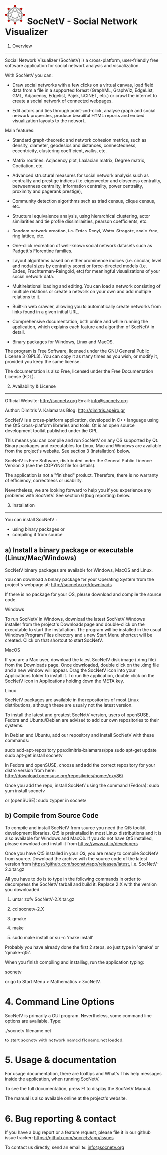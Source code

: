 [![socnetv](/src/images/socnetv.png)](http://socnetv.org) SocNetV - Social Network Visualizer
====================================



1. Overview
------------

Social Network Visualizer (SocNetV) is a cross-platform, user-friendly free
software application for social network analysis and visualization.

With SocNetV you can:

- Draw social networks with a few clicks on a virtual canvas, load 
field data from a file in a supported format (GraphML, GraphViz, EdgeList, GML, 
Adjacency, Edgelist, Pajek, UCINET, etc.) or crawl the internet to create 
a social network of connected webpages.

- Edit actors and ties through point-and-click, analyse graph and social 
network properties, produce beautiful HTML reports and embed visualization 
layouts to the network.

Main features:

- Standard graph-theoretic and network cohesion metrics, such as density, 
diameter, geodesics and distances, connectedness, eccentricity, 
clustering coefficient, walks, etc.

- Matrix routines: Adjacency plot, Laplacian matrix, Degree matrix, Cocitation, etc.

- Advanced structural measures for social network analysis
such as centrality and prestige indices (i.e. eigenvector and closeness centrality,
betweenness centrality, information centrality, power centrality, proximity and
pagerank prestige), 

- Community detection algorithms such as triad census, clique census, etc.

- Structural equivalence analysis, using hierarchical clustering, 
actor similarities and tie profile dissimilarities, pearson coefficients, etc.

- Random network creation, i.e. Erdos-Renyi, Watts-Strogatz, scale-free, ring lattice, etc.

- One-click recreation of well-known social network datasets such as Padgett's Florentine families.

- Layout algorithms based on either prominence indices (i.e. circular, level and nodal sizes 
by centrality score) or force-directed models (i.e. Eades, Fruchterman-Reingold, etc) 
for meaningful visualizations of your social network data.

- Multirelational loading and editing. You can load a network consisting of multiple 
relations or create a network on your own and add multiple relations to it. 

- Built-in web crawler, allowing you to automatically create networks from links found in a given initial URL.

- Comprehensive documentation, both online and while running the 
application, which explains each feature and algorithm of SocNetV in detail.

- Binary packages for Windows, Linux and MacOS.

The program is Free Software, licensed under the GNU General Public License 3 (GPL3).
You can copy it as many times as you wish, or modify it, provided you keep the 
same license. 

The documentation is also Free, licensed under the Free Documentation License (FDL).


2. Availability & License
-------------------------

Official Website: http://socnetv.org
Email: info@socnetv.org

Author: Dimitris V. Kalamaras 
Blog:   http://dimitris.apeiro.gr

SocNetV is a cross-platform application, developed in C++ language 
using the Qt5 cross-platform libraries and tools. Qt is an open source 
development toolkit published under the GPL.

This means you can compile and run SocNetV on any OS supported by Qt. 
Binary packages and executables for Linux, Mac and Windows are available from 
the project's website. See section 3 (installation) below.

SocNetV is Free Software, distributed under the General Public Licence Version 3 
(see the COPYING file for details). 

The application is not a "finished" product. Therefore, there is no warranty of 
efficiency, correctness or usability. 

Nevertheless, we are looking forward to help you if you experience any problems 
with SocNetV. See section 6 (bug reporting) below.



3. Installation
---------------

You can install SocNetV :

- using binary packages or
- compiling it from source 


## a) Install a binary package or executable (Linux/Mac/Windows)

SocNetV binary packages are available for Windows, MacOS and Linux.

You can download a binary package for your Operating System from the project's
webpage at: http://socnetv.org/downloads

If there is no package for your OS, please download and compile the source code.

Windows

To run SocNetV in Windows, download the latest SocNetV Windows installer from the 
project's Downloads page and double-click on the executable to start the installation.
The program will be installed in the usual Windows Program Files directory and a new 
Start Menu shortcut will be created. Click on that shortcut to start SocNetV.

MacOS

If you are a Mac user, download the latest SocNetV disk image (.dmg file) from the 
Downloads page. 
Once downloaded, double click on the .dmg file and a new window will appear. 
Drag the SocNetV icon into your Applications folder to install it.
To run the application, double click on the SocNetV icon in Applications holding 
down the META key.

Linux

SocNetV packages are available in the repositories of most Linux distributions, although 
these are usually not the latest version. 

To install the latest and greatest SocNetV version, users of openSUSE, Fedora and 
Ubuntu/Debian are advised to add our own repositories to their systems.

In Debian and Ubuntu, add our repository and install SocNetV with these commands:

sudo add-apt-repository ppa:dimitris-kalamaras/ppa
sudo apt-get update
sudo apt-get install socnetv

In Fedora and openSUSE, choose and add the correct repository for your distro version 
from here: 
http://download.opensuse.org/repositories/home:/oxy86/ 

Once you add the repo, install SocNetV using the command (Fedora):
sudo yum install socnetv

or (openSUSE): 
sudo zypper in socnetv



## b) Compile from Source Code

To compile and install SocNetV from source you need the Qt5 toolkit development 
libraries. Qt5 is preinstalled in most Linux distributions and it is also available 
for Windows and MacOS.  If you do not have Qt5 installed, please download and
install it from https://www.qt.io/developers

Once you have Qt5 installed in your OS, you are ready to compile SocNetV from source.
Download the archive with the source code of the latest version from 
https://github.com/socnetv/app/releases/latest, i.e. SocNetV-2.x.tar.gz

All you have to do is to type in the following commands in order to decompress the
SocNetV tarball and build it. Replace 2.X with the version you downloaded.

1) untar zxfv SocNetV-2.X.tar.gz

2) cd socnetv-2.X

3) qmake

4) make

5) sudo make install or su -c 'make install'

Probably you have already done the first 2 steps, so just type in 'qmake' or 'qmake-qt5'.

When you finish compiling and installing, run the application typing:

socnetv

or go to Start Menu > Mathematics  > SocNetV.



# 4. Command Line Options
	
SocNetV is primarily a GUI program. Nevertheless, some command line options 
are available. Type:

./socnetv filename.net

to start socnetv with network named filename.net loaded.



# 5. Usage & documentation

For usage documentation, there are tooltips and What's This help messages
inside the application, when running SocNetV.

To see the full documentation, press F1 to display the SocNetV Manual.

The manual is also available online at the project's website.


# 6. Bug reporting & contact

If you have a bug report or a feature request, please file it
in our github issue tracker:
https://github.com/socnetv/app/issues

To contact us directly, send an email to: info@socnetv.org


